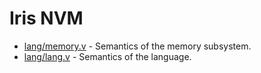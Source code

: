 # Iris NVM

* [lang/memory.v](theories/lang/memory.v) - Semantics of the memory subsystem.
* [lang/lang.v](theories/lang/lang.v) - Semantics of the language.